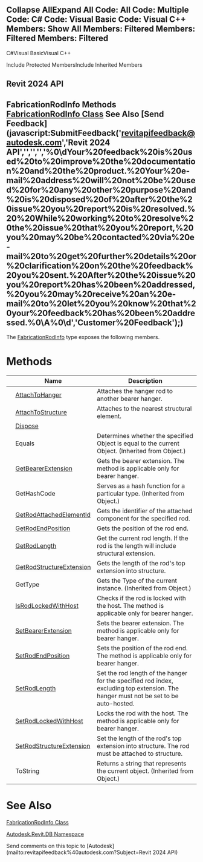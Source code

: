 ﻿

Collapse AllExpand All Code: All Code: Multiple Code: C# Code: Visual Basic Code: Visual C++  Members: Show All Members: Filtered Members: Filtered Members: Filtered   
---  
  
C#Visual BasicVisual C++

Include Protected MembersInclude Inherited Members

Revit 2024 API  
---  
FabricationRodInfo Methods  
[FabricationRodInfo Class](b52fe314-2639-a697-cf97-b3e4824818f8.md) See Also [Send Feedback](javascript:SubmitFeedback\('revitapifeedback@autodesk.com','Revit 2024 API','','','','%0\\dYour%20feedback%20is%20used%20to%20improve%20the%20documentation%20and%20the%20product.%20Your%20e-mail%20address%20will%20not%20be%20used%20for%20any%20other%20purpose%20and%20is%20disposed%20of%20after%20the%20issue%20you%20report%20is%20resolved.%20%20While%20working%20to%20resolve%20the%20issue%20that%20you%20report,%20you%20may%20be%20contacted%20via%20e-mail%20to%20get%20further%20details%20or%20clarification%20on%20the%20feedback%20you%20sent.%20After%20the%20issue%20you%20report%20has%20been%20addressed,%20you%20may%20receive%20an%20e-mail%20to%20let%20you%20know%20that%20your%20feedback%20has%20been%20addressed.%0\\A%0\\d','Customer%20Feedback'\);)  
---  
  
The [FabricationRodInfo](b52fe314-2639-a697-cf97-b3e4824818f8.md) type exposes the following members.

# Methods

|  | Name | Description |
| --- | --- | --- |
|  | [AttachToHanger](083c7ab0-9885-cd48-a8c4-3fa40d64c52b.md) | Attaches the hanger rod to another bearer hanger. |
|  | [AttachToStructure](c89f2ba8-17f2-cbe7-8b13-c40095b0ffa0.md) | Attaches to the nearest structural element. |
|  | [Dispose](8a1057b2-3b00-5f5b-793e-4f42588a9e88.md) |  |
|  | Equals | Determines whether the specified Object is equal to the current Object. (Inherited from Object.) |
|  | [GetBearerExtension](57999809-2894-24eb-d94b-fddeb16fd90e.md) | Gets the bearer extension. The method is applicable only for bearer hanger. |
|  | GetHashCode | Serves as a hash function for a particular type.  (Inherited from Object.) |
|  | [GetRodAttachedElementId](05e88086-4c9a-aa3e-316d-9eaa1c19cb93.md) | Gets the identifier of the attached component for the specified rod. |
|  | [GetRodEndPosition](fce3a4b1-e029-5fd5-9f61-d389be460e03.md) | Gets the position of the rod end. |
|  | [GetRodLength](ec9de605-8993-9845-37b2-1c302122849c.md) | Get the current rod length. If the rod is the length will include structural extension. |
|  | [GetRodStructureExtension](59673418-04c3-797c-542c-00f542cf19da.md) | Gets the length of the rod's top extension into structure. |
|  | GetType | Gets the Type of the current instance. (Inherited from Object.) |
|  | [IsRodLockedWithHost](8908e152-46ef-6526-10aa-2f6afbe1a0aa.md) | Checks if the rod is locked with the host. The method is applicable only for bearer hanger. |
|  | [SetBearerExtension](e2b31b5c-5edf-2f96-91cc-15af3a31c878.md) | Sets the bearer extension. The method is applicable only for bearer hanger. |
|  | [SetRodEndPosition](acb96d05-ad50-8da4-215d-0417fe015fcb.md) | Sets the position of the rod end. The method is applicable only for bearer hanger. |
|  | [SetRodLength](0a227101-3cee-9f7f-87fb-f86757c22fc1.md) | Set the rod length of the hanger for the specified rod index, excluding top extension. The hanger must not be set to be auto-hosted. |
|  | [SetRodLockedWithHost](77082f81-5eff-e5b6-edb0-11feded0e506.md) | Locks the rod with the host. The method is applicable only for bearer hanger. |
|  | [SetRodStructureExtension](f07b84e8-0615-46bf-f38b-2361ec5f066b.md) | Set the length of the rod's top extension into structure. The rod must be attached to structure. |
|  | ToString | Returns a string that represents the current object. (Inherited from Object.) |
  
# See Also

[FabricationRodInfo Class](b52fe314-2639-a697-cf97-b3e4824818f8.md)

[Autodesk.Revit.DB Namespace](87546ba7-461b-c646-cbb1-2cb8f5bff8b2.md)

Send comments on this topic to [Autodesk](mailto:revitapifeedback%40autodesk.com?Subject=Revit 2024 API)